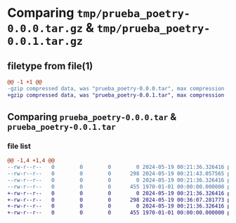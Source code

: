 # Comparing `tmp/prueba_poetry-0.0.0.tar.gz` & `tmp/prueba_poetry-0.0.1.tar.gz`

## filetype from file(1)

```diff
@@ -1 +1 @@
-gzip compressed data, was "prueba_poetry-0.0.0.tar", max compression
+gzip compressed data, was "prueba_poetry-0.0.1.tar", max compression
```

## Comparing `prueba_poetry-0.0.0.tar` & `prueba_poetry-0.0.1.tar`

### file list

```diff
@@ -1,4 +1,4 @@
--rw-r--r--   0        0        0        0 2024-05-19 00:21:36.326416 prueba_poetry-0.0.0/prueba_poetry/__init__.py
--rw-r--r--   0        0        0      298 2024-05-19 00:21:43.057565 prueba_poetry-0.0.0/pyproject.toml
--rw-r--r--   0        0        0        0 2024-05-19 00:21:36.326416 prueba_poetry-0.0.0/README.md
--rw-r--r--   0        0        0      455 1970-01-01 00:00:00.000000 prueba_poetry-0.0.0/PKG-INFO
+-rw-r--r--   0        0        0        0 2024-05-19 00:21:36.326416 prueba_poetry-0.0.1/prueba_poetry/__init__.py
+-rw-r--r--   0        0        0      298 2024-05-19 00:36:07.281773 prueba_poetry-0.0.1/pyproject.toml
+-rw-r--r--   0        0        0        0 2024-05-19 00:21:36.326416 prueba_poetry-0.0.1/README.md
+-rw-r--r--   0        0        0      455 1970-01-01 00:00:00.000000 prueba_poetry-0.0.1/PKG-INFO
```

